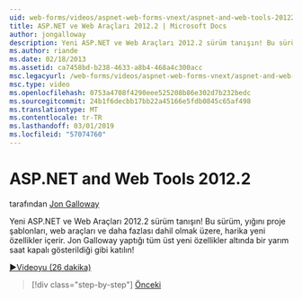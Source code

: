 ```yaml
---
uid: web-forms/videos/aspnet-web-forms-vnext/aspnet-and-web-tools-20122
title: ASP.NET ve Web Araçları 2012.2 | Microsoft Docs
author: jongalloway
description: Yeni ASP.NET ve Web Araçları 2012.2 sürüm tanışın! Bu sürüm, yığını proje şablonları, web araçları ve daha fazlası dahil olmak üzere, harika yeni özellikler içerir. Jo...
ms.author: riande
ms.date: 02/18/2013
ms.assetid: ca7458bd-b238-4633-a8b4-468a4c300acc
msc.legacyurl: /web-forms/videos/aspnet-web-forms-vnext/aspnet-and-web-tools-20122
msc.type: video
ms.openlocfilehash: 0753a4708f4290eee525208b86e302d7b232bedc
ms.sourcegitcommit: 24b1f6decbb17bb22a45166e5fdb0845c65af498
ms.translationtype: MT
ms.contentlocale: tr-TR
ms.lasthandoff: 03/01/2019
ms.locfileid: "57074760"
---
```

<a name="aspnet-and-web-tools-20122"></a>ASP.NET and Web Tools 2012.2
====================
tarafından [Jon Galloway](https://github.com/jongalloway)

Yeni ASP.NET ve Web Araçları 2012.2 sürüm tanışın! Bu sürüm, yığını proje şablonları, web araçları ve daha fazlası dahil olmak üzere, harika yeni özellikler içerir. Jon Galloway yaptığı tüm üst yeni özellikler altında bir yarım saat kapalı gösterildiği gibi katılın!

[&#9654;Videoyu (26 dakika)](https://channel9.msdn.com/Blogs/ASP-NET-Site-Videos/aspnet-and-web-tools-20122)

> [!div class="step-by-step"]
> [Önceki](getting-started-with-the-next-version-of-aspnet.md)
